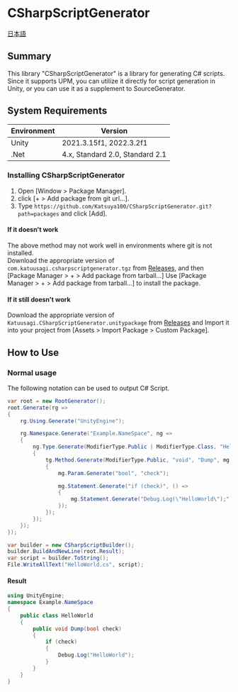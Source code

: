 # CSharpScriptGenerator
[日本語](README_ja.md)

## Summary
This library "CSharpScriptGenerator" is a library for generating C# scripts.  
Since it supports UPM, you can utilize it directly for script generation in Unity, or you can use it as a supplement to SourceGenerator.  

## System Requirements
|  Environment  |  Version  |
| ---- | ---- |
| Unity | 2021.3.15f1, 2022.3.2f1 |
| .Net | 4.x, Standard 2.0, Standard 2.1 |

### Installing CSharpScriptGenerator
1. Open [Window > Package Manager].
2. click [+ > Add package from git url...].
3. Type `https://github.com/Katsuya100/CSharpScriptGenerator.git?path=packages` and click [Add].

#### If it doesn't work
The above method may not work well in environments where git is not installed.  
Download the appropriate version of `com.katuusagi.csharpscriptgenerator.tgz` from [Releases](https://github.com/Katsuya100/CSharpScriptGenerator/releases), and then [Package Manager > + > Add package from tarball...] Use [Package Manager > + > Add package from tarball...] to install the package.

#### If it still doesn't work
Download the appropriate version of `Katuusagi.CSharpScriptGenerator.unitypackage` from [Releases](https://github.com/Katsuya100/CSharpScriptGenerator/releases) and Import it into your project from [Assets > Import Package > Custom Package].

## How to Use
### Normal usage
The following notation can be used to output C# Script.  
```.cs
var root = new RootGenerator();
root.Generate(rg =>
{
    rg.Using.Generate("UnityEngine");

    rg.Namespace.Generate("Example.NameSpace", ng =>
    {
        ng.Type.Generate(ModifierType.Public | ModifierType.Class, "HelloWorld", tg =>
        {
            tg.Method.Generate(ModifierType.Public, "void", "Dump", mg =>
            {
                mg.Param.Generate("bool", "check");

                mg.Statement.Generate("if (check)", () =>
                {
                    mg.Statement.Generate("Debug.Log(\"HelloWorld\");");
                });
            });
        });
    });
});

var builder = new CSharpScriptBuilder();
builder.BuildAndNewLine(root.Result);
var script = builder.ToString();
File.WriteAllText("HelloWorld.cs", script);
```
#### Result
```HelloWorld.cs
using UnityEngine;
namespace Example.NameSpace
{
    public class HelloWorld
    {
        public void Dump(bool check)
        {
            if (check)
            {
                Debug.Log("HelloWorld");
            }
        }
    }
}
```
